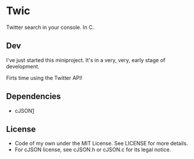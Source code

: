 Twic
====
Twitter search in your console. In C.

Dev
---
I've just started this miniproject. It's in a very, very, early stage of development.

Firts time using the Twitter API!

Dependencies
------------
* cJSON[1]

License
-------
* Code of my own under the MIT License. See LICENSE for more details.
* For cJSON license, see cJSON.h or cJSON.c for its legal notice.

[1]: http://sourceforge.net/projects/cjson/
